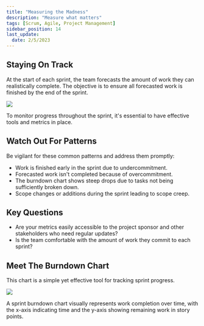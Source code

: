 ```yaml
---
title: "Measuring the Madness"
description: "Measure what matters"
tags: [Scrum, Agile, Project Management]
sidebar_position: 14
last_update:
  date: 2/5/2023
---
```



## Staying On Track

At the start of each sprint, the team forecasts the amount of work they can realistically complete. The objective is to ensure all forecasted work is finished by the end of the sprint.

<div class="img-center"> 

![](/img/docs/measuringthemadnessstayingontrack.png)

</div>

To monitor progress throughout the sprint, it's essential to have effective tools and metrics in place.

## Watch Out For Patterns

Be vigilant for these common patterns and address them promptly:

- Work is finished early in the sprint due to undercommitment.
- Forecasted work isn't completed because of overcommitment.
- The burndown chart shows steep drops due to tasks not being sufficiently broken down.
- Scope changes or additions during the sprint leading to scope creep.

## Key Questions

- Are your metrics easily accessible to the project sponsor and other stakeholders who need regular updates?
- Is the team comfortable with the amount of work they commit to each sprint?

## Meet The Burndown Chart

This chart is a simple yet effective tool for tracking sprint progress.

![](/img/docs/sprintburndownchart.png)

A sprint burndown chart visually represents work completion over time, with the x-axis indicating time and the y-axis showing remaining work in story points.

